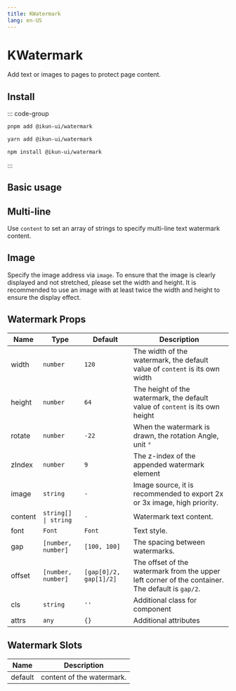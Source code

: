 ```yaml
---
title: KWatermark
lang: en-US
---
```


# KWatermark

Add text or images to pages to protect page content.

## Install

::: code-group

```bash [pnpm]
pnpm add @ikun-ui/watermark
```

```bash [yarn]
yarn add @ikun-ui/watermark
```

```bash [npm]
npm install @ikun-ui/watermark
```

:::

## Basic usage

<demo src="watermark/basic.svelte"  github='Watermark'></demo>

## Multi-line

Use `content` to set an array of strings to specify multi-line text watermark content.

<demo src="watermark/content.svelte" github='Watermark'></demo>

## Image

Specify the image address via `image`.
To ensure that the image is clearly displayed and not stretched, please set the width and height.
It is recommended to use an image with at least twice the width and height to ensure the display effect.

<demo src="watermark/image.svelte" github='Watermark'></demo>

## Watermark Props

| Name    | Type                 | Default                | Description                                                                                      |
| ------- | -------------------- | ---------------------- | ------------------------------------------------------------------------------------------------ |
| width   | `number`             | `120`                  | The width of the watermark, the default value of `content` is its own width                      |
| height  | `number`             | `64`                   | The height of the watermark, the default value of `content` is its own height                    |
| rotate  | `number`             | `-22`                  | When the watermark is drawn, the rotation Angle, unit `°`                                        |
| zIndex  | `number`             | `9`                    | The z-index of the appended watermark element                                                    |
| image   | `string`             | `-`                    | Image source, it is recommended to export 2x or 3x image, high priority.                         |
| content | `string[] \| string` | `-`                    | Watermark text content.                                                                          |
| font    | `Font`               | `Font`                 | Text style.                                                                                      |
| gap     | `[number, number]`   | `[100, 100]`           | The spacing between watermarks.                                                                  |
| offset  | `[number, number]`   | `[gap[0]/2, gap[1]/2]` | The offset of the watermark from the upper left corner of the container. The default is `gap/2`. |
| cls     | `string`             | `''`                   | Additional class for component                                                                   |
| attrs   | `any`                | `{}`                   | Additional attributes                                                                            |

## Watermark Slots

| Name    | Description               |
| ------- | ------------------------- |
| default | content of the watermark. |
